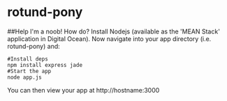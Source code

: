 rotund-pony
===========

##Help I'm a noob! How do?
Install Nodejs (available as the 'MEAN Stack' application in
 Digital Ocean). Now navigate into your app directory (i.e.
 rotund-pony) and:

```
#Install deps
npm install express jade
#Start the app
node app.js
```

You can then view your app at http://hostname:3000
